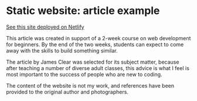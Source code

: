 # Static website: article example

[See this site deployed on Netlify](https://habits-over-goals.netlify.app/)

This article was created in support of a 2-week course on web development for beginners. By the end of the two weeks, students can expect to come away with the skills to build something similar.

The article by James Clear was selected for its subject matter, because after teaching a number of diverse adult classes, this advice is what I feel is most important to the success of people who are new to coding.

The content of the website is not my work, and references have been provided to the original author and photographers.
